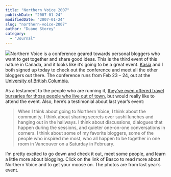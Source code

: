 ```yaml
---
title: "Northern Voice 2007"
publishDate: "2007-01-24"
modifiedDate: "2007-01-24"
slug: "northern-voice-2007"
author: "Duane Storey"
category:
  - "Journal"
---
```


[![](http://www.northernvoice.ca/system/files/monte_badge.jpg)](http://www.northernvoice.ca)Northern Voice is a conference geared towards personal bloggers who want to get together and share good ideas. This is the third event of this nature in Canada, and it looks like it’s going to be a great event. [Kasia](http://purplegables.wordpress.com) and I both signed up today to check out the conference and meet all the other bloggers out there. The conference runs from Feb 23 – 24, out at the [University of British Columbia](http://www.ubc.ca).

As a testament to the people who are running it, [they’ve even offered travel bursaries for those people who live out of town](http://www.northernvoice.ca/news/2007/01/12/get-a-travel-bursary-for-northern-voice), but would really like to attend the event. Also, here’s a testimonial about last year’s event:

> When I think about going to Northern Voice, I think about the community. I think about sharing secrets over sushi lunches and hanging out in the hallways. I think about discussions, dialogues that happen during the sessions, and quieter one-on-one conversations in corners. I think about some of my favorite bloggers, some of the people who inspired me most, who all happen to be together in one room in Vancouver on a Saturday in February.

I’m pretty excited to go down and check it out, meet some people, and learn a little more about blogging. Click on the link of Basco to read more about Northern Voice and to get your moose on. The photos are from last year’s event.